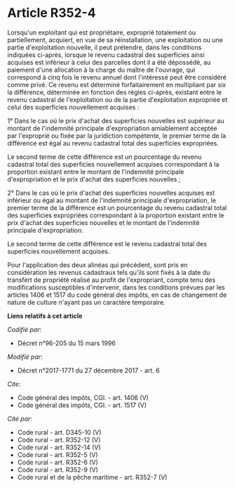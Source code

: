 # Article R352-4

Lorsqu'un exploitant qui est propriétaire, exproprié totalement ou partiellement, acquiert, en vue de sa réinstallation, une
exploitation ou une partie d'exploitation nouvelle, il peut prétendre, dans les conditions indiquées ci-après, lorsque le
revenu cadastral des superficies ainsi acquises est inférieur à celui des parcelles dont il a été dépossédé, au paiement
d'une allocation à la charge du maître de l'ouvrage, qui correspond à cinq fois le revenu annuel dont l'intéressé peut être
considéré comme privé. Ce revenu est déterminé forfaitairement en multipliant par six la différence, déterminée en fonction
des règles ci-après, existant entre le revenu cadastral de l'exploitation ou de la partie d'exploitation expropriée et celui
des superficies nouvellement acquises :

1° Dans le cas où le prix d'achat des superficies nouvelles est supérieur au montant de l'indemnité principale
d'expropriation amiablement acceptée par l'exproprié ou fixée par la juridiction compétente, le premier terme de la
différence est égal au revenu cadastral total des superficies expropriées.

Le second terme de cette différence est un pourcentage du revenu cadastral total des superficies nouvellement acquises
correspondant à la proportion existant entre le montant de l'indemnité principale d'expropriation et le prix d'achat des
superficies nouvelles ;

2° Dans le cas où le prix d'achat des superficies nouvelles acquises est inférieur ou égal au montant de l'indemnité
principale d'expropriation, le premier terme de la différence est un pourcentage du revenu cadastral total des superficies
expropriées correspondant à la proportion existant entre le prix d'achat des superficies nouvelles et le montant de
l'indemnité principale d'expropriation.

Le second terme de cette différence est le revenu cadastral total des superficies nouvellement acquises.

Pour l'application des deux alinéas qui précèdent, sont pris en considération les revenus cadastraux tels qu'ils sont fixés à
la date du transfert de propriété réalisé au profit de l'expropriant, compte tenu des modifications susceptibles
d'intervenir, dans les conditions prévues par les articles 1406 et 1517 du code général des impôts, en cas de changement de
nature de culture n'ayant pas un caractère temporaire.

**Liens relatifs à cet article**

_Codifié par_:

  - Décret n°96-205 du 15 mars 1996

_Modifié par_:

  - Décret n°2017-1771 du 27 décembre 2017 - art. 6

_Cite_:

  - Code général des impôts, CGI. - art. 1406 (V)
  - Code général des impôts, CGI. - art. 1517 (V)

_Cité par_:

  - Code rural - art. D345-10 (V)
  - Code rural - art. R352-12 (V)
  - Code rural - art. R352-14 (V)
  - Code rural - art. R352-5 (V)
  - Code rural - art. R352-6 (V)
  - Code rural - art. R352-9 (V)
  - Code rural et de la pêche maritime - art. R352-7 (V)
